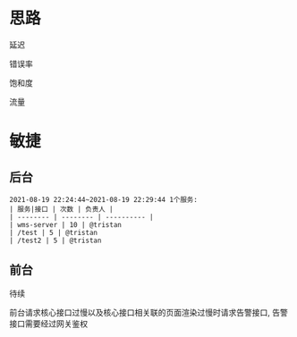 # 思路

延迟

错误率

饱和度

流量



# 敏捷

## 后台

```
2021-08-19 22:24:44~2021-08-19 22:29:44 1个服务:
| 服务|接口 | 次数 | 负责人 |
| -------- | -------- | ---------- |
| wms-server | 10 | @tristan
| /test | 5 | @tristan
| /test2 | 5 | @tristan
```

## 前台

待续

前台请求核心接口过慢以及核心接口相关联的页面渲染过慢时请求告警接口, 告警接口需要经过网关鉴权


